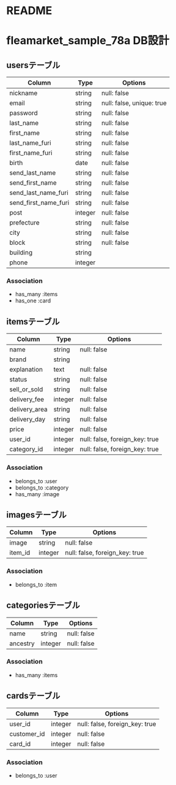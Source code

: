 # README

# fleamarket_sample_78a DB設計

## usersテーブル
|Column|Type|Options|
|------|----|-------|
|nickname|string|null: false|
|email|string|null: false, unique: true|
|password|string|null: false|
|last_name|string|null: false|
|first_name|string|null: false|
|last_name_furi|string|null: false|
|first_name_furi|string|null: false|
|birth|date|null: false|
|send_last_name|string|null: false|
|send_first_name|string|null: false|
|send_last_name_furi|string|null: false|
|send_first_name_furi|string|null: false|
|post|integer|null: false|
|prefecture|string|null: false|
|city|string|null: false|
|block|string|null: false|
|building|string||
|phone|integer||
### Association
- has_many :items
- has_one :card


## itemsテーブル
|Column|Type|Options|
|------|----|-------|
|name|string|null: false|
|brand|string||
|explanation|text|null: false|
|status|string|null: false|
|sell_or_sold|string|null: false|
|delivery_fee|integer|null: false|
|delivery_area|string|null: false|
|delivery_day|string|null: false|
|price|integer|null: false|
|user_id|integer|null: false, foreign_key: true|
|category_id|integer|null: false, foreign_key: true|
### Association
- belongs_to :user
- belongs_to :category
- has_many :image


## imagesテーブル
|Column|Type|Options|
|------|----|-------|
|image|string|null: false|
|item_id|integer|null: false, foreign_key: true|
### Association
- belongs_to :item


## categoriesテーブル
|Column|Type|Options|
|------|----|-------|
|name|string|null: false|
|ancestry|integer|null: false|
### Association
- has_many :items


## cardsテーブル
|Column|Type|Options|
|------|----|-------|
|user_id|integer|null: false, foreign_key: true|
|customer_id|integer|null: false|
|card_id|integer|null: false|
### Association
- belongs_to :user